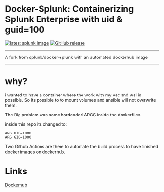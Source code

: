 # Docker-Splunk: Containerizing Splunk Enterprise with uid & guid=100

[![latest splunk image](https://github.com/8lex/docker-splunk/actions/workflows/splunk_image.yml/badge.svg)](https://github.com/8lex/docker-splunk/actions/workflows/splunk_image.yml)
[![GitHub release](https://img.shields.io/github/v/tag/8lex/docker-splunk?sort=semver&label=Version)](https://github.com/8lex/docker-splunk/releases)


----

A fork from splunk/docker-splunk with an automated dockerhub image

---

# why?

i wanted to have a container where the work with my vsc and wsl is possible. So its possible to to mount volumes and ansible will not overwrite them.

The Big problem was some hardcoded ARGS inside the dockerfiles.

inside this repo its changed to:
```
ARG UID=1000
ARG GID=1000
```

Two Github Actions are there to automate the build process to have finished docker images on dockerhub.

# Links

 [Dockerhub](https://hub.docker.com/repository/docker/8lex/splunk)
